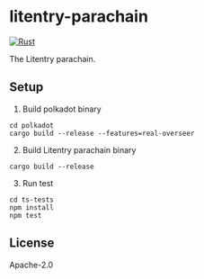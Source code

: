 # litentry-parachain
[![Rust](https://github.com/litentry/litentry-parachain/actions/workflows/build_test.yml/badge.svg)](https://github.com/litentry/litentry-parachain/actions/workflows/build_test.yml)

The Litentry parachain.


## Setup
1. Build polkadot binary
```
cd polkadot
cargo build --release --features=real-overseer
```
2. Build Litentry parachain binary
```
cargo build --release
```
3. Run test
```
cd ts-tests
npm install
npm test
```


## License
Apache-2.0


